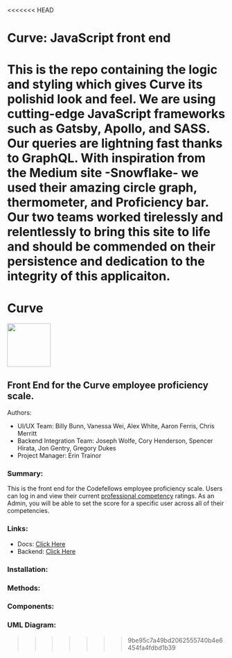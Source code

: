 <<<<<<< HEAD
# Curve: JavaScript front end


This is the repo containing the logic and styling which gives Curve its polishid look and feel.  We are using cutting-edge JavaScript frameworks such as Gatsby, Apollo, and SASS.  Our queries are lightning fast thanks to GraphQL.  With inspiration from the Medium site -Snowflake- we used their amazing circle graph, thermometer, and Proficiency bar.  Our two teams worked tirelessly and relentlessly to bring this site to life and should be commended on their persistence and dedication to the integrity of this applicaiton.
=======
# Curve
<img src='https://raw.githubusercontent.com/CodeFellows-Curve/project-resources/master/adobe/CurveFullSize-01.png'  width="100"> 

## Front End for the Curve employee proficiency scale.

Authors: 
* UI/UX Team: Billy Bunn, Vanessa Wei, Alex White, Aaron Ferris, Chris Merritt
* Backend Integration Team: Joseph Wolfe, Cory Henderson, Spencer Hirata, Jon Gentry, Gregory Dukes
* Project Manager: Erin Trainor

### Summary:
This is the front end for the Codefellows employee proficiency scale. Users can log in and view their current [professional competency](https://codefellows.github.io/common_curriculum/career_coaching/Professional_Competencies) ratings. As an Admin, you will be able to set the score for a specific user across all of their competencies. 

### Links:

* Docs: [Click Here](www.google.com)
* Backend: [Click Here](https://github.com/CodeFellows-Curve/dotnet-api)

### Installation:


### Methods:


### Components:


### UML Diagram:
>>>>>>> 9be95c7a49bd2062555740b4e6454fa4fdbd1b39
